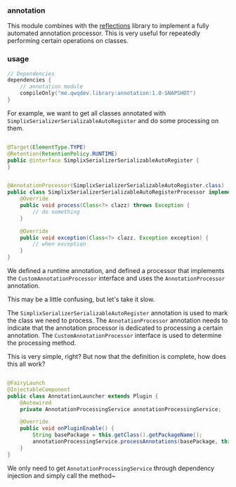 ### annotation

This module combines with the [reflections](https://github.com/ronmamo/reflections) library to implement a fully
automated annotation processor. This is very useful for repeatedly performing certain operations on classes.

### usage

```kotlin
// Dependencies
dependencies {
    // annotation module
    compileOnly("me.qwqdev.library:annotation:1.0-SNAPSHOT")
}
```

For example, we want to get all classes annotated with `SimplixSerializerSerializableAutoRegister` and do some
processing on them.

```java

@Target(ElementType.TYPE)
@Retention(RetentionPolicy.RUNTIME)
public @interface SimplixSerializerSerializableAutoRegister {
}
```

```java

@AnnotationProcessor(SimplixSerializerSerializableAutoRegister.class)
public class SimplixSerializerSerializableAutoRegisterProcessor implements CustomAnnotationProcessor {
    @Override
    public void process(Class<?> clazz) throws Exception {
        // do something
    }

    @Override
    public void exception(Class<?> clazz, Exception exception) {
        // when exception
    }
}
```

We defined a runtime annotation, and defined a processor that implements the `CustomAnnotationProcessor` interface and
uses the `AnnotationProcessor` annotation.

This may be a little confusing, but let's take it slow.

The `SimplixSerializerSerializableAutoRegister` annotation is used to mark the class we need to process. The
`AnnotationProcessor` annotation needs to indicate that the annotation processor is dedicated to processing a certain
annotation. The `CustomAnnotationProcessor` interface is used to determine the processing method.

This is very simple, right? But now that the definition is complete, how does this all work?

```java

@FairyLaunch
@InjectableComponent
public class AnnotationLauncher extends Plugin {
    @Autowired
    private AnnotationProcessingService annotationProcessingService;

    @Override
    public void onPluginEnable() {
        String basePackage = this.getClass().getPackageName();
        annotationProcessingService.processAnnotations(basePackage, this.getClassLoader());
    }
}
```

We only need to get `AnnotationProcessingService` through dependency injection and simply call the method~